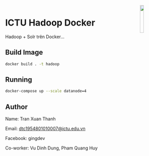 <img src="https://hadoop.apache.org/elephant.png" width="15%" align="right">

# ICTU Hadoop Docker
Hadoop + Solr trên Docker...

## Build Image

```bash
docker build . -t hadoop
```

## Running

```bash
docker-compose up --scale datanode=4
```

## Author

Name: Tran Xuan Thanh

Email: dtc1954801010007@ictu.edu.vn

Facebook: gingdev

Co-worker: Vu Dinh Dung, Pham Quang Huy
